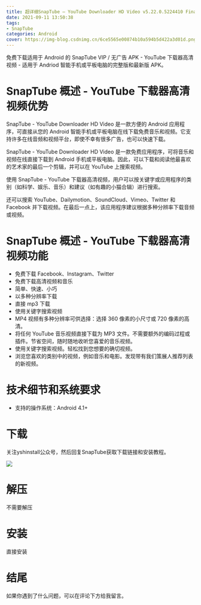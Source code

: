 ```yaml
---
title: 超详细SnapTube – YouTube Downloader HD Video v5.22.0.5224410 Final免费下载安装（Android）
date: 2021-09-11 13:50:38
tags: 
- SnapTube
categories: Android
cover: https://img-blog.csdnimg.cn/6ce5565e00874b10a594b5d422a3d01d.png
---
```



免费下载适用于 Android 的 SnapTube VIP / 无广告 APK - YouTube 下载器高清视频 - 适用于 Andriod 智能手机或平板电脑的完整版和最新版 APK。

# SnapTube 概述 - YouTube 下载器高清视频优势
SnapTube - YouTube Downloader HD Video 是一款方便的 Android 应用程序，可直接从您的 Android 智能手机或平板电脑在线下载免费音乐和视频。它支持许多在线音频和视频平台，即使不幸有很多广告，也可以快速下载。

SnapTube - YouTube Downloader HD Video 是一款免费应用程序，可将音乐和视频在线直接下载到 Android 手机或平板电脑。因此，可以下载和阅读他最喜欢的艺术家的最后一个剪辑，并可以在 YouTube 上搜索视频。

使用 SnapTube - YouTube 下载器高清视频，用户可以按关键字或应用程序的类别（如科学、娱乐、音乐）和建议（如有趣的小猫合辑）进行搜索。

还可以搜索 YouTube、Dailymotion、SoundCloud、Vimeo、Twitter 和 Facebook 并下载视频。在最后一点上，该应用程序建议根据多种分辨率下载音频或视频。

# SnapTube 概述 - YouTube 下载器高清视频功能
- 免费下载 Facebook、Instagram、Twitter
- 免费下载高清视频和音乐
- 简单、快速、小巧
- 以多种分辨率下载
- 直接 mp3 下载
- 使用关键字搜索视频
- MP4 视频有多种分辨率可供选择：选择 360 像素的小尺寸或 720 像素的高清。
- 将任何 YouTube 音乐视频直接下载为 MP3 文件。不需要额外的编码过程或插件。节省空间，随时随地收听您喜爱的音乐视频。
- 使用关键字搜索视频。轻松找到您想要的确切视频。
- 浏览您喜欢的类别中的视频，例如音乐和电影。发现带有我们策展人推荐列表的新视频。

# 技术细节和系统要求
- 支持的操作系统：Android 4.1+

# 下载
关注yshinstall公众号，然后回复SnapTube获取下载链接和安装教程。

![](https://img-blog.csdnimg.cn/f824f9d6c4ca40549a3d02de1938c17c.jpg#pic_center)

# 解压
不需要解压

# 安装
直接安装

# 结尾
如果你遇到了什么问题，可以在评论下方给我留言。

